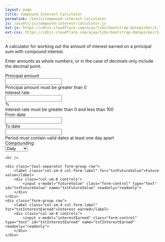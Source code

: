 ```yaml
---
layout: page
title: Compound Interest Calculator
permalink: /tools/compound-interest-calculator
js: /assets/js/compound-interest-calculator.js
ext-js: https://cdnjs.cloudflare.com/ajax/libs/bootstrap-datepicker/1.7.1/js/bootstrap-datepicker.min.js
ext-css: https://cdnjs.cloudflare.com/ajax/libs/bootstrap-datepicker/1.7.1/css/bootstrap-datepicker.min.css
---
```


<p>
A calculator for working out the amount of interest earned on a principal sum with compound interest.
</p>
<p>
Enter amounts as whole numbers, or in the case of decimals only include the decimal point.
</p>
<p>
<form id="cic-app" name="frmCalc" class="form-horizontal">
<div>			
	<div class="form-group row">
		<label for="principalAmount" class="col-sm-4 col-form-label">Principal amount</label>
		<div class="col-sm-8 controls">
			<input v-model.number="principalAmount" v-on:keyup="onPrincipalAmountKeyUp" v-on:change="onPrincipalAmountKeyUp" class="form-control" v-bind:class="{ 'is-valid': principalAmountState == 1, 'is-invalid': principalAmountState == 0 }" type="number" size="10" maxlength="15" name="principalAmount" value="" step="10000">
			<div v-if="principalAmountState == 0" class="invalid-feedback">Principal amount must be greater than 0</div>
		</div>
	</div>	
	<div class="form-group row">
		<label for="interest" class="col-sm-4 col-form-label">Interest rate</label>
		<div class="col-sm-8 controls">
			<div class="input-group">
				<input v-model.number="interestRate" v-on:keyup="onInterestRateKeyUp" v-on:change="onInterestRateKeyUp" class="form-control" v-bind:class="{ 'is-valid': interestRateState == 1, 'is-invalid': interestRateState == 0 }" type="number" name="interest" placeholder="" step="1">
				<div class="input-group-apppend">
          <span class="input-group-text">%</span>
        </div>
     </div>
				<div v-if="interestRateState == 0" class="invalid-feedback">Interest rate must be greater than 0 and less than 100</div>
		</div>
	</div>
	<div class="form-group row">
		<label for="periodDatePicker" class="col-sm-4 col-form-label">From date</label>
		<div class="col-sm-8 controls">
			<div id="periodDatePicker">
				<input id="periodFrom" v-on:blur="onPeriodChange" type="text" class="periodRange form-control">
			</div>
		</div>
	</div>	
	<div class="form-group row">
		<label for="periodDatePicker" class="col-sm-4 col-form-label">To date</label>
		<div class="col-sm-8 controls">
			<div id="periodDatePicker">
				<input id="periodTo" v-on:blur="onPeriodChange" type="text" class="periodRange form-control">
			</div>
			<div v-if="periodRangeState == '0'" class="invalid-feedback">Period must contain valid dates at least one day apart</div>
		</div>
	</div>	
	<div class="form-group row" >
		<label for="ddlCompounding" class="col-sm-4 col-form-label">Compounding</label>
		<div class="col-sm-8 controls">
			<select id="ddlCompounding" class="form-control" name="ddlCompounding" v-model.number="compounding" v-on:change="onCompoundingChange">
				<option value="365">Daily</option>
				<option value="12">Monthly</option>
				<option value="1">Annually</option>
			</select>
		</div>
	</div>	
	
	<hr />
	
	<div class="tool-separator form-group row">
		<label class="col-sm-4 col-form-label" for="txtFutureValue">Future value</label>
		<div class="col-sm-8 controls">
			<input v-model="futureValue" class="form-control" type="text" id="txtFutureValue" name="txtFutureValue" readonly="readonly">
		</div>
	</div>	
	<div class="form-group row">
		<label class="col-sm-4 col-form-label" for="txtInterestEarned">Interest earned</label>
		<div class="col-sm-8 controls">
			<input v-model="interestEarned" class="form-control" type="text" id="txtInterestEarned" name="txtInterestEarned" readonly="readonly">
		</div>
	</div>
	
</div>
</form>	

